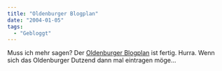 ```yaml
---
title: "Oldenburger Blogplan"
date: "2004-01-05"
tags:
  - "Gebloggt"
---
```


Muss ich mehr sagen? Der [Oldenburger Blogplan](http://oldenburg.blogplan.de/) ist fertig. Hurra. Wenn sich das Oldenburger Dutzend dann mal eintragen möge…
